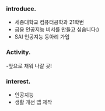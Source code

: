 ### introduce.
- 세종대학교 컴퓨터공학과 21학번
- 금융 인공지능 비서를 만들고 싶습니다:)
- SAI 인공지능 동아리 가입

### Activity.
-앞으로 채워 나갈 곳!

### interest.
- 인공지능
- 생활 개선 앱 제작


